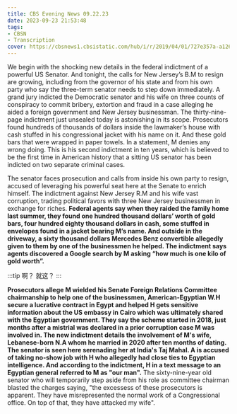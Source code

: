 ```yaml
---
title: CBS Evening News 09.22.23
date: 2023-09-23 21:53:48
tags:
- CBSN
- Transcription
cover: https://cbsnews1.cbsistatic.com/hub/i/r/2019/04/01/727e357a-a126-4138-a2c5-4d3222669d57/thumbnail/640x360/3ff2761028dc5c65cc4f07acd54bcd5c/cbsn2-logo-1920x1080.jpg
---
```

We begin with the shocking new details in the federal indictment of a powerful US Senator. And tonight, the calls for New Jersey’s B.M to resign are growing, including from the governor of his state and from his own party who say the three-term senator needs to step down immediately. A grand jury indicted the Democratic senator and his wife on three counts of conspiracy to commit bribery, extortion and fraud in a case alleging he aided a foreign government and New Jersey businessman. The thirty-nine-page indictment just unsealed today is astonishing in its scope. Prosecutors found hundreds of thousands of dollars inside the lawmaker’s house with cash stuffed in his congressional jacket with his name on it. And these gold bars that were wrapped in paper towels. In a statement, M denies any wrong doing. This is his second indictment in ten years, which is believed to be the first time in American history that a sitting US senator has been indicted on two separate criminal cases. 

The senator faces prosecution and calls from inside his own party to resign, accused of leveraging his powerful seat here at the Senate to enrich himself. The indictment against New Jersey R.M and his wife vast corruption, trading political favors with three New Jersey businessmen in exchange for riches. <strong>Federal agents say when they raided the family home last summer, they found one hundred thousand dollars’ worth of gold bars, four hundred eighty thousand dollars in cash, some stuffed in envelopes found in a jacket bearing M’s name. And outside in the driveway, a sixty thousand dollars Mercedes Benz convertible allegedly given to them by one of the businessmen he helped. The indictment says agents discovered a Google search by M asking “how much is one kilo of gold worth”.</strong>

:::tip 啊？
就这？
:::

<strong>Prosecutors allege M wielded his Senate Foreign Relations Committee chairmanship to help one of the businessmen, American-Egyptian W.H secure a lucrative contract in Egypt and helped H gets sensitive information about the US embassy in Cairo which was ultimately shared with the Egyptian government. They say the scheme started in 2018, just months after a mistrial was declared in a prior corruption case M was involved in. The new indictment details the involvement of M's wife, Lebanese-born N.A whom he married in 2020 after ten months of dating. The senator is seen here serenading her at India's Taj Mahal. A is accused of taking no-show job with H who allegedly had close ties to Egyptian intelligence. And according to the indictment, H in a text message to an Egyptian general referred to M as "our man".</strong> The sixty-nine-year old senator who will temporarily step aside from his role as committee chairman blasted the charges saying, "the excessess of these prosecutors is apparent. They have misrepresented the normal work of a Congressional office. On top of that, they have attacked my wife".
